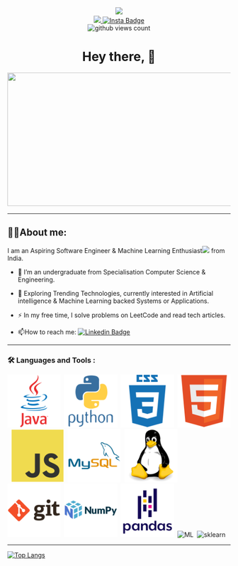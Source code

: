 <div id="header" align="center">
  <img src="https://media.giphy.com/media/M9gbBd9nbDrOTu1Mqx/giphy.gif" width="100"/>
  <div id="badges">
  <a href="https://www.linkedin.com/in/sudheer-arigela/">
    <img src="https://img.shields.io/badge/LinkedIn-blue?logo=linkedin&logoColor=white&style=for-the-badge" />
  </a>
    <a href="https://www.instagram.com/sudheer.ar_/">
    <img src="https://img.shields.io/badge/Instagram-pink?style=for-the-badge&logo=instagram&logoColor=black" alt="Insta Badge"/>
  </a>
</div>
      <img src="https://komarev.com/ghpvc/?username=sudhe-er&style=flat-square&color=blue" alt="github views count"/>
      <h1>
      Hey there, <span>👋</span> 
      </h1>
      <div align="center"> <img src="https://media.giphy.com/media/dWesBcTLavkZuG35MI/giphy.gif" width="600" height="300"/> </div>
</div>

<!---
sudhe-er/sudhe-er is a ✨ special ✨ repository because its `README.md` (this file) appears on your GitHub profile.
You can click the Preview link to take a look at your changes.
--->
---
## :man_technologist:About me:
I am an Aspiring Software Engineer & Machine Learning Enthusiast<img src="https://media.giphy.com/media/WUlplcMpOCEmTGBtBW/giphy.gif" width="60"> from India.
- :telescope: I’m an undergraduate from Specialisation Computer Science & Engineering.

- :seedling: Exploring Trending Technologies, currently interested in Artificial intelligence & Machine Learning backed Systems or Applications.

- :zap: In my free time, I solve problems on LeetCode and read tech articles.

- :mailbox:How to reach me: [![Linkedin Badge](https://img.shields.io/badge/-SudheerAr-blue?style=flat&logo=Linkedin&logoColor=white)](https://www.linkedin.com/in/sudheer-arigela/)

---
### :hammer_and_wrench: Languages and Tools :
<div>
  <img src="https://github.com/devicons/devicon/blob/master/icons/java/java-original-wordmark.svg" title="Java" alt="Java" width="120" height="120" margin-left="20" margin-right="20"/>&nbsp;
   <img src="https://github.com/devicons/devicon/blob/master/icons/python/python-original-wordmark.svg" title="Python" alt="pandas" width="120" height="120" margin-left="20" margin-right="20"/>&nbsp;
  <img src="https://github.com/devicons/devicon/blob/master/icons/css3/css3-plain-wordmark.svg"  title="CSS3" alt="CSS" width="120" height="120" margin-left="20" margin-right="20"/>&nbsp;
  <img src="https://github.com/devicons/devicon/blob/master/icons/html5/html5-original.svg" title="HTML5" alt="HTML" width="120" height="120" margin-left="20" margin-right="20"/>&nbsp;
  <img src="https://github.com/devicons/devicon/blob/master/icons/javascript/javascript-original.svg" title="JavaScript" alt="JavaScript" width="120" height="120" margin-left="20" margin-right="20"/>&nbsp;
  <img src="https://github.com/devicons/devicon/blob/master/icons/mysql/mysql-original-wordmark.svg" title="MySQL"  alt="MySQL" width="120" height="120" margin-left="20" margin-right="20"/>&nbsp;
  <img src="https://github.com/devicons/devicon/blob/master/icons/linux/linux-original.svg" title="Linux" **alt="Linux" width="120" height="120" margin-left="20" margin-right="20"/> &nbsp;
  <img src="https://github.com/devicons/devicon/blob/master/icons/git/git-original-wordmark.svg" title="Git" **alt="Git" width="120" height="120" margin-left="20" margin-right="20"/>&nbsp;
  <img src="https://github.com/devicons/devicon/blob/master/icons/numpy/numpy-original-wordmark.svg" title="NumPy" alt="NumPy" width="120" height="120" margin-left="20" margin-right="20"/>&nbsp;
  <img src="https://github.com/devicons/devicon/blob/master/icons/pandas/pandas-original-wordmark.svg" title="Pandas" alt="pandas" width="120" height="120" margin-left="20" margin-right="20"/>&nbsp;
 <img src="https://e7.pngegg.com/pngimages/790/836/png-clipart-white-robot-reading-book-illustration-machine-learning-deep-learning-artificial-intelligence-algorithm-robotics-electronics-computer-science-thumbnail.png" title="ML" alt="ML" width="120" height="120" margin-left="20" margin-right="20"/>&nbsp;
  <img src="https://e7.pngegg.com/pngimages/39/4/png-clipart-logo-scikit-learn-python-github-machine-learning-text-orange-thumbnail.png" title="sklearn" alt="sklearn" width="120" height="120" margin-left="20" margin-right="20"/>&nbsp;
</div>

---
[![Top Langs](https://github-readme-stats.vercel.app/api/top-langs/?username=sudhe-er&layout=compact&theme=vision-friendly-dark)](https://github.com/anuraghazra/github-readme-stats)



